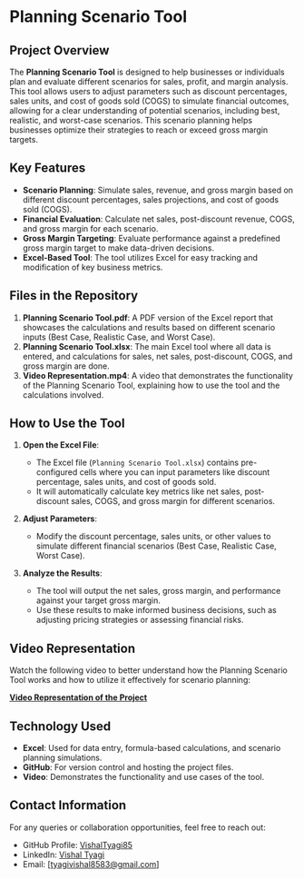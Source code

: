 # Planning Scenario Tool

## Project Overview
The **Planning Scenario Tool** is designed to help businesses or individuals plan and evaluate different scenarios for sales, profit, and margin analysis. This tool allows users to adjust parameters such as discount percentages, sales units, and cost of goods sold (COGS) to simulate financial outcomes, allowing for a clear understanding of potential scenarios, including best, realistic, and worst-case scenarios. This scenario planning helps businesses optimize their strategies to reach or exceed gross margin targets.

## Key Features
- **Scenario Planning**: Simulate sales, revenue, and gross margin based on different discount percentages, sales projections, and cost of goods sold (COGS).
- **Financial Evaluation**: Calculate net sales, post-discount revenue, COGS, and gross margin for each scenario.
- **Gross Margin Targeting**: Evaluate performance against a predefined gross margin target to make data-driven decisions.
- **Excel-Based Tool**: The tool utilizes Excel for easy tracking and modification of key business metrics.

## Files in the Repository
1. **Planning Scenario Tool.pdf**: A PDF version of the Excel report that showcases the calculations and results based on different scenario inputs (Best Case, Realistic Case, and Worst Case).
2. **Planning Scenario Tool.xlsx**: The main Excel tool where all data is entered, and calculations for sales, net sales, post-discount, COGS, and gross margin are done.
3. **Video Representation.mp4**: A video that demonstrates the functionality of the Planning Scenario Tool, explaining how to use the tool and the calculations involved.

## How to Use the Tool
1. **Open the Excel File**:
   - The Excel file (`Planning Scenario Tool.xlsx`) contains pre-configured cells where you can input parameters like discount percentage, sales units, and cost of goods sold.
   - It will automatically calculate key metrics like net sales, post-discount sales, COGS, and gross margin for different scenarios.

2. **Adjust Parameters**:
   - Modify the discount percentage, sales units, or other values to simulate different financial scenarios (Best Case, Realistic Case, Worst Case).

3. **Analyze the Results**:
   - The tool will output the net sales, gross margin, and performance against your target gross margin.
   - Use these results to make informed business decisions, such as adjusting pricing strategies or assessing financial risks.

## Video Representation
Watch the following video to better understand how the Planning Scenario Tool works and how to utilize it effectively for scenario planning:

[**Video Representation of the Project**](https://github.com/VishalTyagi85/Planning_Scenario_Tool/blob/main/Video%20Representation.mp4)

## Technology Used
- **Excel**: Used for data entry, formula-based calculations, and scenario planning simulations.
- **GitHub**: For version control and hosting the project files.
- **Video**: Demonstrates the functionality and use cases of the tool.

## Contact Information
For any queries or collaboration opportunities, feel free to reach out:
- GitHub Profile: [VishalTyagi85](https://github.com/VishalTyagi85)
- LinkedIn: [Vishal Tyagi](https://www.linkedin.com/in/vishal-tyagi00)
- Email: [tyagivishal8583@gmail.com]

